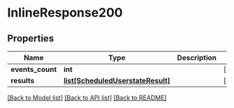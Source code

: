# InlineResponse200

## Properties
Name | Type | Description | Notes
------------ | ------------- | ------------- | -------------
**events_count** | **int** |  | [optional] 
**results** | [**list[ScheduledUserstateResult]**](ScheduledUserstateResult.md) |  | [optional] 

[[Back to Model list]](../README.md#documentation-for-models) [[Back to API list]](../README.md#documentation-for-api-endpoints) [[Back to README]](../README.md)

